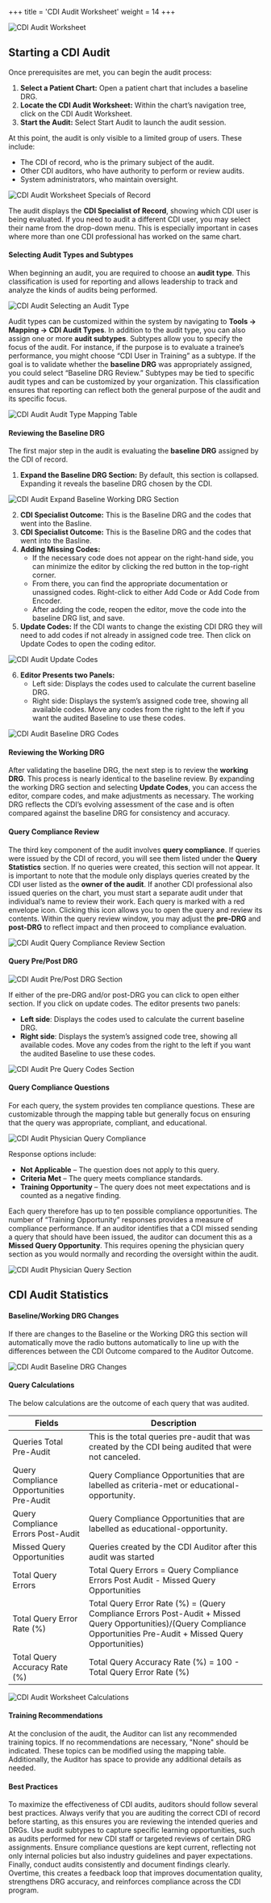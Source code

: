 +++
title = 'CDI Audit Worksheet'
weight = 14
+++

![CDI Audit Worksheet](CDIAuditWrksht.png)

## Starting a CDI Audit

Once prerequisites are met, you can begin the audit process:


1.  **Select a Patient Chart:** Open a patient chart that includes a baseline DRG.
2.	**Locate the CDI Audit Worksheet:** Within the chart’s navigation tree, click on the CDI Audit Worksheet.
3.	**Start the Audit:** Select Start Audit to launch the audit session.

At this point, the audit is only visible to a limited group of users. These include:

- The CDI of record, who is the primary subject of the audit.
- Other CDI auditors, who have authority to perform or review audits.
- System administrators, who maintain oversight.

![CDI Audit Worksheet Specials of Record](CDIAuditSpecialistofRecord.png)

The audit displays the **CDI Specialist of Record**, showing which CDI user is being evaluated. If you need to audit a different CDI user, you may select their name from the drop-down menu. This is especially important in cases where more than one CDI professional has worked on the same chart.

#### Selecting Audit Types and Subtypes

When beginning an audit, you are required to choose an **audit type**. This classification is used for reporting and allows leadership to track and analyze the kinds of audits being performed. 

![CDI Audit Selecting an Audit Type](CDIAuditSelectingType.png)

Audit types can be customized within the system by navigating to **Tools → Mapping → CDI Audit Types**. In addition to the audit type, you can also assign one or more **audit subtypes**. Subtypes allow you to specify the focus of the audit. For instance, if the purpose is to evaluate a trainee’s performance, you might choose “CDI User in Training” as a subtype. If the goal is to validate whether the **baseline DRG** was appropriately assigned, you could select “Baseline DRG Review.” Subtypes may be tied to specific audit types and can be customized by your organization. This classification ensures that reporting can reflect both the general purpose of the audit and its specific focus.

![CDI Audit Audit Type Mapping Table](CDIAuditTypeMappings.png)

#### Reviewing the Baseline DRG

The first major step in the audit is evaluating the **baseline DRG** assigned by the CDI of record.
1.	**Expand the Baseline DRG Section:** By default, this section is collapsed. Expanding it reveals the baseline DRG chosen by the CDI.

![CDI Audit Expand Baseline Working DRG Section](CDIAuditExpandBaselineDRG.png)

2.	**CDI Specialist Outcome:** This is the Baseline DRG and the codes that went into the Basline.
3.  **CDI Specialist Outcome:** This is the Baseline DRG and the codes that went into the Basline.
4.  **Adding Missing Codes:** 
    - If the necessary code does not appear on the right-hand side, you can minimize the editor by clicking the red button in the top-right corner.
    - From there, you can find the appropriate documentation or unassigned codes. Right-click to either Add Code or Add Code from Encoder.
    - After adding the code, reopen the editor, move the code into the baseline DRG list, and save.
5. **Update Codes:** If the CDI wants to change the existing CDI DRG they will need to add codes if not already in assigned code tree. Then click on Update Codes to open the coding editor. 

![CDI Audit Update Codes](CDIAuditUpdateCodes.png)

6. **Editor Presents two Panels:** 
   - Left side: Displays the codes used to calculate the current baseline DRG.
   - Right side: Displays the system’s assigned code tree, showing all available codes. Move any codes from the right to the left if you want the audited Baseline to use these codes.

![CDI Audit Baseline DRG Codes](CDIAuditBaselineDRGCodes.png)

#### Reviewing the Working DRG

After validating the baseline DRG, the next step is to review the **working DRG**. This process is nearly identical to the baseline review. By expanding the working DRG section and selecting **Update Codes**, you can access the editor, compare codes, and make adjustments as necessary. The working DRG reflects the CDI’s evolving assessment of the case and is often compared against the baseline DRG for consistency and accuracy.


#### Query Compliance Review

The third key component of the audit involves **query compliance**. If queries were issued by the CDI of record, you will see them listed under the **Query Statistics** section. If no queries were created, this section will not appear.
It is important to note that the module only displays queries created by the CDI user listed as the **owner of the audit**. If another CDI professional also issued queries on the chart, you must start a separate audit under that individual’s name to review their work.
Each query is marked with a red envelope icon. Clicking this icon allows you to open the query and review its contents. Within the query review window, you may adjust the **pre-DRG** and **post-DRG** to reflect impact and then proceed to compliance evaluation.

![CDI Audit Query Compliance Review Section](CDIAuditQueryComplianceReview.png)

#### Query Pre/Post DRG

![CDI Audit Pre/Post DRG Section](CDIAuditPrePostDRG.png)

If either of the pre-DRG and/or post-DRG you can click to open either section. If you click on update codes. The editor presents two panels:

- **Left side**: Displays the codes used to calculate the current baseline DRG.
- **Right side**: Displays the system’s assigned code tree, showing all available codes. Move any codes from the right to the left if you want the audited Baseline to use these codes. 

![CDI Audit Pre Query Codes Section](CDIAuditPreQueryCodes.png)

#### Query Compliance Questions

For each query, the system provides ten compliance questions. These are customizable through the mapping table but generally focus on ensuring that the query was appropriate, compliant, and educational.

![CDI Audit Physician Query Compliance](CDIAuditPhysicianQueryCompilance.png)

Response options include:
- **Not Applicable** – The question does not apply to this query.
- **Criteria Met** – The query meets compliance standards.
- **Training Opportunity** – The query does not meet expectations and is counted as a negative finding.
  
Each query therefore has up to ten possible compliance opportunities. The number of “Training Opportunity” responses provides a measure of compliance performance. If an auditor identifies that a CDI missed sending a query that should have been issued, the auditor can document this as a **Missed Query Opportunity**. This requires opening the physician query section as you would normally and recording the oversight within the audit.

![CDI Audit Physician Query Section](CDIAuditPhysicianQuery.png)

## CDI Audit Statistics

#### Baseline/Working DRG Changes

If there are changes to the Baseline or the Working DRG this section will automatically move the radio buttons automatically to line up with the differences between the CDI Outcome compared to the Auditor Outcome.

![CDI Audit Baseline DRG Changes](CDIAuditBaselineChanges.png)

#### Query Calculations

The below calculations are the outcome of each query that was audited.

|Fields|Description|
|------|-----------|
|Queries Total Pre-Audit|This is the total queries pre-audit that was created by the CDI being audited that were not canceled.|
|Query Compliance Opportunities Pre-Audit|Query Compliance Opportunities that are labelled as criteria-met or educational-opportunity.|
|Query Compliance Errors Post-Audit|Query Compliance Opportunities that are labelled as educational-opportunity.|
|Missed Query Opportunities|Queries created by the CDI Auditor after this audit was started|
|Total Query Errors|Total Query Errors = Query Compliance Errors Post Audit - Missed Query Opportunities|
|Total Query Error Rate (%)|Total Query Error Rate (%) = (Query Compliance Errors Post-Audit + Missed Query Opportunities)/(Query Compliance Opportunities Pre-Audit + Missed Query Opportunities)|
|Total Query Accuracy Rate (%)|Total Query Accuracy Rate (%) = 100 - Total Query Error Rate (%)|

![CDI Audit Worksheet Calculations](CDIAuditQueryCalcs.png)

#### Training Recommendations

At the conclusion of the audit, the Auditor can list any recommended training topics. If no recommendations are necessary, "None" should be indicated. These topics can be modified using the mapping table. Additionally, the Auditor has space to provide any additional details as needed.

#### Best Practices

To maximize the effectiveness of CDI audits, auditors should follow several best practices. Always verify that you are auditing the correct CDI of record before starting, as this ensures you are reviewing the intended queries and DRGs. Use audit subtypes to capture specific learning opportunities, such as audits performed for new CDI staff or targeted reviews of certain DRG assignments. Ensure compliance questions are kept current, reflecting not only internal policies but also industry guidelines and payer expectations. Finally, conduct audits consistently and document findings clearly. Overtime, this creates a feedback loop that improves documentation quality, strengthens DRG accuracy, and reinforces compliance across the CDI program.
